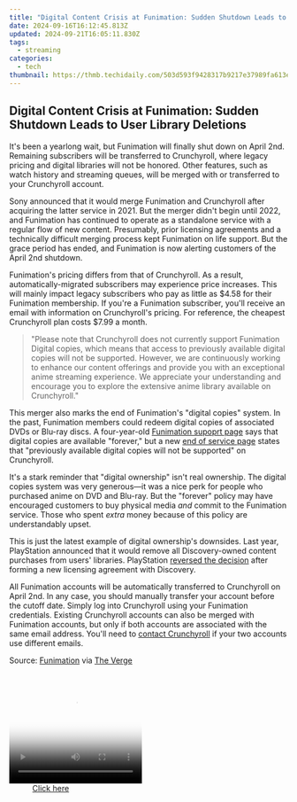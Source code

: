 ```yaml
---
title: "Digital Content Crisis at Funimation: Sudden Shutdown Leads to User Library Deletions"
date: 2024-09-16T16:12:45.813Z
updated: 2024-09-21T16:05:11.830Z
tags:
  - streaming
categories:
  - tech
thumbnail: https://thmb.techidaily.com/503d593f9428317b9217e37989fa613e5c3305adb6e8017e4b8755b0efa649e5.png
---
```


## Digital Content Crisis at Funimation: Sudden Shutdown Leads to User Library Deletions

It's been a yearlong wait, but Funimation will finally shut down on April 2nd. Remaining subscribers will be transferred to Crunchyroll, where legacy pricing and digital libraries will not be honored. Other features, such as watch history and streaming queues, will be merged with or transferred to your Crunchyroll account.

 Sony announced that it would merge Funimation and Crunchyroll after acquiring the latter service in 2021\. But the merger didn't begin until 2022, and Funimation has continued to operate as a standalone service with a regular flow of new content. Presumably, prior licensing agreements and a technically difficult merging process kept Funimation on life support. But the grace period has ended, and Funimation is now alerting customers of the April 2nd shutdown.

 Funimation's pricing differs from that of Crunchyroll. As a result, automatically-migrated subscribers may experience price increases. This will mainly impact legacy subscribers who pay as little as $4.58 for their Funimation membership. If you're a Funimation subscriber, you'll receive an email with information on Crunchyroll's pricing. For reference, the cheapest Crunchyroll plan costs $7.99 a month.

> "Please note that Crunchyroll does not currently support Funimation Digital copies, which means that access to previously available digital copies will not be supported. However, we are continuously working to enhance our content offerings and provide you with an exceptional anime streaming experience. We appreciate your understanding and encourage you to explore the extensive anime library available on Crunchyroll."

 This merger also marks the end of Funimation's "digital copies" system. In the past, Funimation members could redeem digital copies of associated DVDs or Blu-ray discs. A four-year-old [Funimation supoprt page](https://help.funimation.com/hc/en-us/articles/360046822091-How-long-do-I-get-to-keep-streaming-the-Digital-Copy-videos) says that digital copies are available "forever," but a new [end of service page](https://help.funimation.com/hc/en-us/articles/23103586580244-Funimation-End-of-services) states that "previously available digital copies will not be supported" on Crunchyroll.

 It's a stark reminder that "digital ownership" isn't real ownership. The digital copies system was very generous—it was a nice perk for people who purchased anime on DVD and Blu-ray. But the "forever" policy may have encouraged customers to buy physical media _and_ commit to the Funimation service. Those who spent _extra_ money because of this policy are understandably upset.

 This is just the latest example of digital ownership's downsides. Last year, PlayStation announced that it would remove all Discovery-owned content purchases from users' libraries. PlayStation [reversed the decision](https://vp-tips.techidaily.com/updated-from-picture-to-paragraph-text-on-windows-and-mac-photos-for-2024/) after forming a new licensing agreement with Discovery.

 All Funimation accounts will be automatically transferred to Crunchyroll on April 2nd. In any case, you should manually transfer your account before the cutoff date. Simply log into Crunchyroll using your Funimation credentials. Existing Crunchyroll accounts can also be merged with Funimation accounts, but only if both accounts are associated with the same email address. You'll need to [contact Crunchyroll](https://help.crunchyroll.com/hc/en-us/requests/new) if your two accounts use different emails.

 Source: [Funimation](https://help.funimation.com/hc/en-us/articles/23103586580244-Funimation-End-of-services) via [The Verge](https://www.theverge.com/2024/2/8/24065940/funimation-shutdown-crunchyroll-digital-library)

<ins class="adsbygoogle"
     style="display:block"
     data-ad-format="autorelaxed"
     data-ad-client="ca-pub-7571918770474297"
     data-ad-slot="1223367746"></ins>

<ins class="adsbygoogle"
     style="display:block"
     data-ad-client="ca-pub-7571918770474297"
     data-ad-slot="8358498916"
     data-ad-format="auto"
     data-full-width-responsive="true"></ins>



<!-- affiliate ads begin -->
<span id="1304647">
					<video width="240" height="200" style="cursor:pointer"
           poster="//a.impactradius-go.com/display-clicktoplayimage/1304647.png"
           onclick="if(!this.playClicked){this.play();this.setAttribute('controls',true);this.playClicked=true;}">
	   <source src="//a.impactradius-go.com/display-ad/15852-1304647">
	   <img src="//a.impactradius-go.com/display-clicktoplayimage/1304647.png" style="border: none; height: 100%; width: 100%; object-fit: contain">
	</video>
	<div style="width:150px;text-align:center"><a href="javascript:window.open(decodeURIComponent('https%3A%2F%2Fthefitville.pxf.io%2Fc%2F5597632%2F1304647%2F15852'), '_blank');void(0);">Click here</a></div>
</span>
<img height="0" width="0" src="https://imp.pxf.io/i/5597632/1304647/15852" style="position:absolute;visibility:hidden;" border="0" />
<!-- affiliate ads end -->

